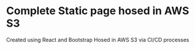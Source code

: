 # Complete Static page hosed in AWS S3

Created using React and Bootstrap
Hosed in AWS S3 via CI/CD processes

